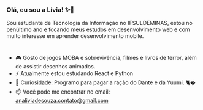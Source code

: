 ### Olá, eu sou a Lívia! ✨👋
 Sou estudante de Tecnologia da Informação no IFSULDEMINAS, estou no penúltimo ano e focando meus estudos em desenvolvimento web e com muito interesse em aprender desenvolvimento mobile.
 
 #

- 🎮 Gosto de jogos MOBA e sobrevivência, filmes e livros de terror, além de assistir desenhos animados.
- ⚡ Atualmente estou estudando React e Python
- 🧐 Curiosidade: Programo para pagar a ração do Dante e da Yuumi. 🐈� 
- 📫 Você pode me encontrar no email: analiviadesouza.contato@gmail.com
